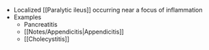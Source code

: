 - Localized [[Paralytic ileus]] occurring near a focus of inflammation
- Examples
	- Pancreatitis
	- [[Notes/Appendicitis|Appendicitis]]
	- [[Cholecystitis]]
